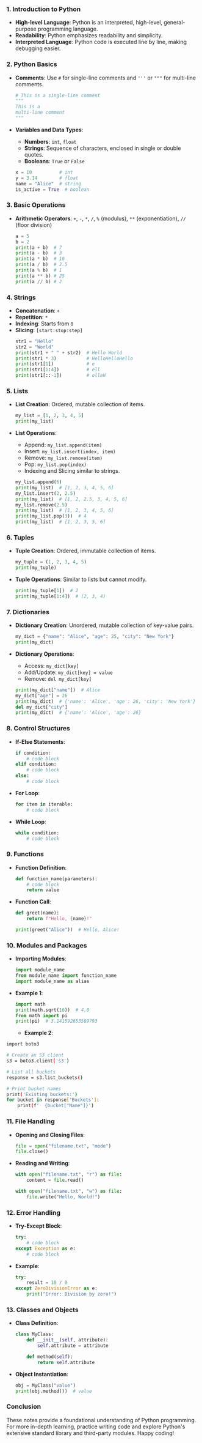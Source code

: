 ### 1. Introduction to Python
- **High-level Language**: Python is an interpreted, high-level, general-purpose programming language.
- **Readability**: Python emphasizes readability and simplicity.
- **Interpreted Language**: Python code is executed line by line, making debugging easier.

### 2. Python Basics
- **Comments**: Use `#` for single-line comments and `'''` or `"""` for multi-line comments.
  ```python
  # This is a single-line comment
  """
  This is a
  multi-line comment
  """
  ```

- **Variables and Data Types**:
  - **Numbers**: `int`, `float`
  - **Strings**: Sequence of characters, enclosed in single or double quotes.
  - **Booleans**: `True` or `False`
  ```python
  x = 10          # int
  y = 3.14        # float
  name = "Alice"  # string
  is_active = True  # boolean
  ```

### 3. Basic Operations
- **Arithmetic Operators**: `+`, `-`, `*`, `/`, `%` (modulus), `**` (exponentiation), `//` (floor division)
  ```python
  a = 5
  b = 2
  print(a + b)  # 7
  print(a - b)  # 3
  print(a * b)  # 10
  print(a / b)  # 2.5
  print(a % b)  # 1
  print(a ** b) # 25
  print(a // b) # 2
  ```

### 4. Strings
- **Concatenation**: `+`
- **Repetition**: `*`
- **Indexing**: Starts from `0`
- **Slicing**: `[start:stop:step]`
  ```python
  str1 = "Hello"
  str2 = "World"
  print(str1 + " " + str2)  # Hello World
  print(str1 * 3)           # HelloHelloHello
  print(str1[1])            # e
  print(str1[1:4])          # ell
  print(str1[::-1])         # olleH
  ```

### 5. Lists
- **List Creation**: Ordered, mutable collection of items.
  ```python
  my_list = [1, 2, 3, 4, 5]
  print(my_list)
  ```

- **List Operations**:
  - Append: `my_list.append(item)`
  - Insert: `my_list.insert(index, item)`
  - Remove: `my_list.remove(item)`
  - Pop: `my_list.pop(index)`
  - Indexing and Slicing similar to strings.
  ```python
  my_list.append(6)
  print(my_list)  # [1, 2, 3, 4, 5, 6]
  my_list.insert(2, 2.5)
  print(my_list)  # [1, 2, 2.5, 3, 4, 5, 6]
  my_list.remove(2.5)
  print(my_list)  # [1, 2, 3, 4, 5, 6]
  print(my_list.pop(3))  # 4
  print(my_list)  # [1, 2, 3, 5, 6]
  ```

### 6. Tuples
- **Tuple Creation**: Ordered, immutable collection of items.
  ```python
  my_tuple = (1, 2, 3, 4, 5)
  print(my_tuple)
  ```
- **Tuple Operations**: Similar to lists but cannot modify.
  ```python
  print(my_tuple[1])  # 2
  print(my_tuple[1:4])  # (2, 3, 4)
  ```

### 7. Dictionaries
- **Dictionary Creation**: Unordered, mutable collection of key-value pairs.
  ```python
  my_dict = {"name": "Alice", "age": 25, "city": "New York"}
  print(my_dict)
  ```

- **Dictionary Operations**:
  - Access: `my_dict[key]`
  - Add/Update: `my_dict[key] = value`
  - Remove: `del my_dict[key]`
  ```python
  print(my_dict["name"])  # Alice
  my_dict["age"] = 26
  print(my_dict)  # {'name': 'Alice', 'age': 26, 'city': 'New York'}
  del my_dict["city"]
  print(my_dict)  # {'name': 'Alice', 'age': 26}
  ```

### 8. Control Structures
- **If-Else Statements**:
  ```python
  if condition:
      # code block
  elif condition:
      # code block
  else:
      # code block
  ```

- **For Loop**:
  ```python
  for item in iterable:
      # code block
  ```

- **While Loop**:
  ```python
  while condition:
      # code block
  ```

### 9. Functions
- **Function Definition**:
  ```python
  def function_name(parameters):
      # code block
      return value
  ```

- **Function Call**:
  ```python
  def greet(name):
      return f"Hello, {name}!"

  print(greet("Alice"))  # Hello, Alice!
  ```

### 10. Modules and Packages
- **Importing Modules**:
  ```python
  import module_name
  from module_name import function_name
  import module_name as alias
  ```

- **Example 1**:
  ```python
  import math
  print(math.sqrt(16))  # 4.0
  from math import pi
  print(pi)  # 3.141592653589793
  ```
  - **Example 2**:
``` bash
import boto3

# Create an S3 client
s3 = boto3.client('s3')

# List all buckets
response = s3.list_buckets()

# Print bucket names
print('Existing buckets:')
for bucket in response['Buckets']:
    print(f'  {bucket["Name"]}')

```

### 11. File Handling
- **Opening and Closing Files**:
  ```python
  file = open("filename.txt", "mode")
  file.close()
  ```

- **Reading and Writing**:
  ```python
  with open("filename.txt", "r") as file:
      content = file.read()

  with open("filename.txt", "w") as file:
      file.write("Hello, World!")
  ```

### 12. Error Handling
- **Try-Except Block**:
  ```python
  try:
      # code block
  except Exception as e:
      # code block
  ```

- **Example**:
  ```python
  try:
      result = 10 / 0
  except ZeroDivisionError as e:
      print("Error: Division by zero!")
  ```

### 13. Classes and Objects
- **Class Definition**:
  ```python
  class MyClass:
      def __init__(self, attribute):
          self.attribute = attribute

      def method(self):
          return self.attribute
  ```

- **Object Instantiation**:
  ```python
  obj = MyClass("value")
  print(obj.method())  # value
  ```

### Conclusion
These notes provide a foundational understanding of Python programming. For more in-depth learning, practice writing code and explore Python's extensive standard library and third-party modules. Happy coding!

